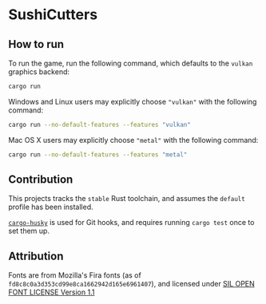 # SushiCutters

## How to run

To run the game, run the following command, which defaults to the `vulkan` graphics backend:

```bash
cargo run
```

Windows and Linux users may explicitly choose `"vulkan"` with the following command:

```bash
cargo run --no-default-features --features "vulkan"
```

Mac OS X users may explicitly choose `"metal"` with the following command:

```bash
cargo run --no-default-features --features "metal"
```


## Contribution
This projects tracks the `stable` Rust toolchain, and assumes the `default` profile has been installed.

[`cargo-husky`](https://github.com/rhysd/cargo-husky) is used for Git hooks, and requires running `cargo test` once to 
set them up.

## Attribution
Fonts are from Mozilla's Fira fonts (as of `fd8c8c0a3d353cd99e8ca1662942d165e6961407`), and licensed under 
[SIL OPEN FONT LICENSE Version 1.1](https://scripts.sil.org/cms/scripts/page.php?site_id=nrsi&id=OFL_web)